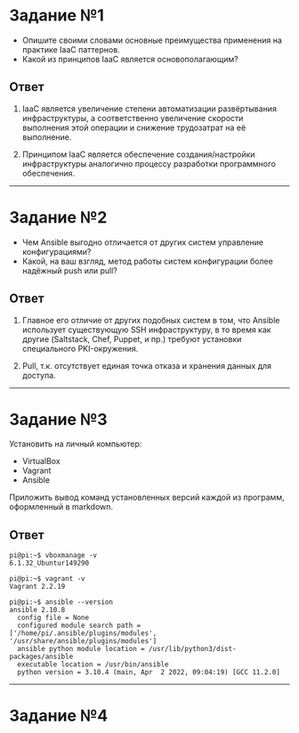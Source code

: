 # Задание №1<br>

- Опишите своими словами основные преимущества применения на практике IaaC паттернов.<br>
- Какой из принципов IaaC является основополагающим?<br>

## Ответ

1. IaaC является увеличение степени автоматизации развёртывания инфраструктуры, а соответственно увеличение скорости выполнения 
этой операции и снижение трудозатрат на её выполнение.<br>

2. Принципом IaaC является обеспечение создания/настройки инфраструктуры аналогично процессу разработки программного обеспечения.<br>
_________________

# Задание №2

- Чем Ansible выгодно отличается от других систем управление конфигурациями?<br>
- Какой, на ваш взгляд, метод работы систем конфигурации более надёжный push или pull?<br>

## Ответ

1. Главное его отличие от других подобных систем в том, что Ansible использует существующую SSH инфраструктуру, 
в то время как другие (Saltstack, Chef, Puppet, и пр.) требуют установки специального PKI-окружения.<br>

2. Pull, т.к. отсутствует единая точка отказа и хранения данных для доступа.<br>
____________________
# Задание №3

Установить на личный компьютер:<br>

- VirtualBox<br>
- Vagrant<br>
- Ansible<br>

Приложить вывод команд установленных версий каждой из программ, оформленный в markdown.<br>

## Ответ

```
pi@pi:~$ vboxmanage -v
6.1.32_Ubuntur149290
```
```
pi@pi:~$ vagrant -v
Vagrant 2.2.19
```
```
pi@pi:~$ ansible --version
ansible 2.10.8
  config file = None
  configured module search path = ['/home/pi/.ansible/plugins/modules', '/usr/share/ansible/plugins/modules']
  ansible python module location = /usr/lib/python3/dist-packages/ansible
  executable location = /usr/bin/ansible
  python version = 3.10.4 (main, Apr  2 2022, 09:04:19) [GCC 11.2.0]
```
______________

# Задание №4 















  
